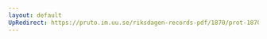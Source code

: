 ```yaml
---
layout: default
UpRedirect: https://pruto.im.uu.se/riksdagen-records-pdf/1870/prot-1870--ak--202/prot-1870--ak--202_002.pdf
---
```


